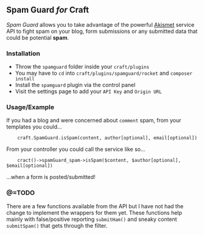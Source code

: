 ## Spam Guard *for* Craft

*Spam Guard* allows you to take advantage of the powerful [Akismet](http://akismet.com) service API to fight spam
on your blog, form submissions or any submitted data that could be potential **spam**.

### Installation
- Throw the `spamguard` folder inside your `craft/plugins`
- You may have to `cd` into `craft/plugins/spamguard/rocket` and `composer install`
- Install the `spamguard` plugin via the control panel
- Visit the settings page to add your `API Key` and `Origin URL`

### Usage/Example
If you had a blog and were concerned about `comment` spam, from your templates you could...

		craft.SpamGuard.isSpam(content, author[optional], email[optional])

From your controller you could call the service like so...

		cract()->spamGuard_spam->isSpam($content, $author[optional], $email[optional])

...when a form is posted/submitted!

### @=TODO
There are a few functions available from the API but I have not had the change to implement the wrappers for them yet.
These functions help mainly with false/positive reporting `submitHam()` and sneaky content  `submitSpam()` that gets through the filter.